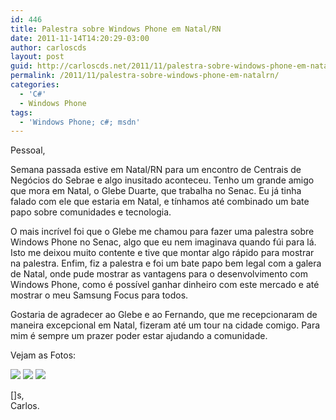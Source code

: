 ```yaml
---
id: 446
title: Palestra sobre Windows Phone em Natal/RN
date: 2011-11-14T14:20:29-03:00
author: carloscds
layout: post
guid: http://carloscds.net/2011/11/palestra-sobre-windows-phone-em-natalrn/
permalink: /2011/11/palestra-sobre-windows-phone-em-natalrn/
categories:
  - 'C#'
  - Windows Phone
tags:
  - 'Windows Phone; c#; msdn'
---
```

Pessoal,

Semana passada estive em Natal/RN para um encontro de Centrais de Negócios do Sebrae e algo inusitado aconteceu. Tenho um grande amigo que mora em Natal, o Glebe Duarte, que trabalha no Senac. Eu já tinha falado com ele que estaria em Natal, e tínhamos até combinado um bate papo sobre comunidades e tecnologia.

O mais incrível foi que o Glebe me chamou para fazer uma palestra sobre Windows Phone no Senac, algo que eu nem imaginava quando fúi para lá. Isto me deixou muito contente e tive que montar algo rápido para mostrar na palestra. Enfim, fiz a palestra e foi um bate papo bem legal com a galera de Natal, onde pude mostrar as vantagens para o desenvolvimento com Windows Phone, como é possível ganhar dinheiro com este mercado e até mostrar o meu Samsung Focus para todos.

Gostaria de agradecer ao Glebe e ao Fernando, que me recepcionaram de maneira excepcional em Natal, fizeram até um tour na cidade comigo. Para mim é sempre um prazer poder estar ajudando a comunidade.

Vejam as Fotos:

![](/wp-content/uploads/2011/11/foto1.jpg)
![](/wp-content/uploads/2011/11/foto2.jpg)
![](/wp-content/uploads/2011/11/foto3.jpg)

[]s,  
Carlos.